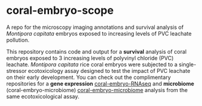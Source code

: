 # coral-embryo-scope

A repo for the microscopy imaging annotations and survival analysis of *Montipora capitata* embryos exposed to increasing levels of PVC leachate pollution.

This repository contains code and output for a **survival** analysis of coral embryos exposed to 3 increasing levels of polyvinyl chloride (PVC) leachate. *Montipora capitata* rice coral embryos were subjected to a single-stressor ecotoxicology assay designed to test the impact of PVC leachate on their early development. You can check out the complimentary repositories for a **gene expression** [coral-embryo-RNAseq](https://github.com/sarahtanja/coral-embryo-RNAseq) and **microbiome** (coral-embryo-microbiome) [coral-embryo-microbiome](https://github.com/sarahtanja/coral-embryo-microbiome) analysis from the same ecotoxicological assay.
